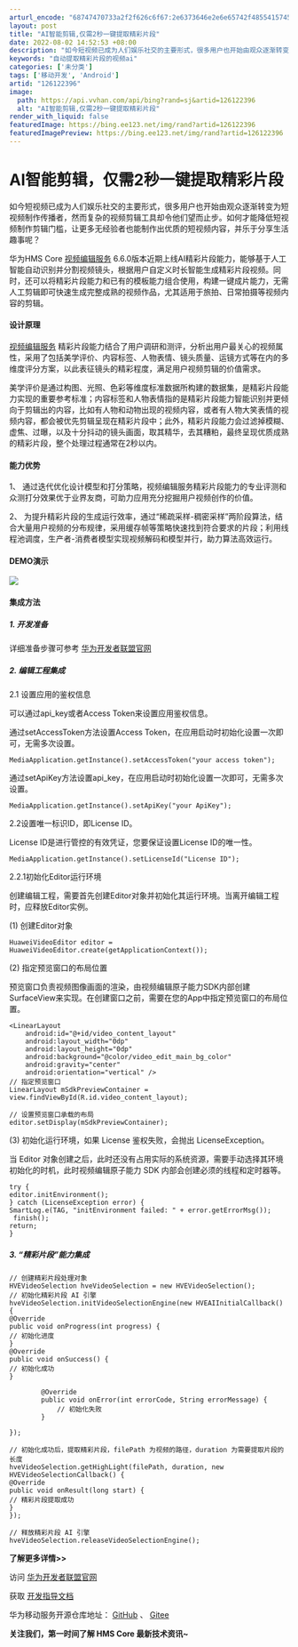 ```yaml
---
arturl_encode: "68747470733a2f2f626c6f67:2e6373646e2e6e65742f4855415745495f484d53436f72652f:61727469636c652f64657461696c732f313236313232333936"
layout: post
title: "AI智能剪辑,仅需2秒一键提取精彩片段"
date: 2022-08-02 14:52:53 +08:00
description: "如今短视频已成为人们娱乐社交的主要形式，很多用户也开始由观众逐渐转变为短视频制作传播者，然而复杂的视"
keywords: "自动提取精彩片段的视频ai"
categories: ['未分类']
tags: ['移动开发', 'Android']
artid: "126122396"
image:
  path: https://api.vvhan.com/api/bing?rand=sj&artid=126122396
  alt: "AI智能剪辑,仅需2秒一键提取精彩片段"
render_with_liquid: false
featuredImage: https://bing.ee123.net/img/rand?artid=126122396
featuredImagePreview: https://bing.ee123.net/img/rand?artid=126122396
---
```


# AI智能剪辑，仅需2秒一键提取精彩片段

如今短视频已成为人们娱乐社交的主要形式，很多用户也开始由观众逐渐转变为短视频制作传播者，然而复杂的视频剪辑工具却令他们望而止步。如何才能降低短视频制作剪辑门槛，让更多无经验者也能制作出优质的短视频内容，并乐于分享生活趣事呢？

华为HMS Core
[视频编辑服务](https://developer.huawei.com/consumer/cn/hms/huawei-video-editor?ha_source=hms1)
6.6.0版本近期上线AI精彩片段能力，能够基于人工智能自动识别并分割视频镜头，根据用户自定义时长智能生成精彩片段视频。同时，还可以将精彩片段能力和已有的模板能力组合使用，构建一键成片能力，无需人工剪辑即可快速生成完整成熟的视频作品，尤其适用于旅拍、日常拍摄等视频内容的剪辑。

#### 设计原理

[视频编辑服务](https://developer.huawei.com/consumer/cn/hms/huawei-video-editor?ha_source=hms1)
精彩片段能力结合了用户调研和测评，分析出用户最关心的视频属性，采用了包括美学评价、内容标签、人物表情、镜头质量、运镜方式等在内的多维度评分方案，以此表征镜头的精彩程度，满足用户视频剪辑的价值需求。

美学评价是通过构图、光照、色彩等维度标准数据所构建的数据集，是精彩片段能力实现的重要参考标准；内容标签和人物表情指的是精彩片段能力智能识别并更倾向于剪辑出的内容，比如有人物和动物出现的视频内容，或者有人物大笑表情的视频内容，都会被优先剪辑呈现在精彩片段中；此外，精彩片段能力会过滤掉模糊、虚焦、过曝，以及十分抖动的镜头画面，取其精华，去其糟粕，最终呈现优质成熟的精彩片段，整个处理过程通常在2秒以内。

#### 能力优势

1、 通过迭代优化设计模型和打分策略，视频编辑服务精彩片段能力的专业评测和众测打分效果优于业界友商，可助力应用充分挖掘用户视频创作的价值。

2、 为提升精彩片段的生成运行效率，通过“稀疏采样-稠密采样”两阶段算法，结合大量用户视频的分布规律，采用缓存帧等策略快速找到符合要求的片段；利用线程池调度，生产者-消费者模型实现视频解码和模型并行，助力算法高效运行。

#### DEMO演示

![](https://i-blog.csdnimg.cn/blog_migrate/1c197d613646e46d0816894efa4e016b.gif)

#### 集成方法

##### 1. 开发准备

详细准备步骤可参考
[华为开发者联盟官网](http://developer.huawei.com/consumer/cn/hms?ha_source=hms1)

##### 2. 编辑工程集成

2.1 设置应用的鉴权信息

可以通过api\_key或者Access Token来设置应用鉴权信息。

通过setAccessToken方法设置Access Token，在应用启动时初始化设置一次即可，无需多次设置。

```
MediaApplication.getInstance().setAccessToken("your access token");
```

通过setApiKey方法设置api\_key，在应用启动时初始化设置一次即可，无需多次设置。

```
MediaApplication.getInstance().setApiKey("your ApiKey");
```

2.2设置唯一标识ID，即License ID。

License ID是进行管控的有效凭证，您要保证设置License ID的唯一性。

```
MediaApplication.getInstance().setLicenseId("License ID");
```

2.2.1初始化Editor运行环境

创建编辑工程，需要首先创建Editor对象并初始化其运行环境。当离开编辑工程时，应释放Editor实例。

(1) 创建Editor对象

```
HuaweiVideoEditor editor = HuaweiVideoEditor.create(getApplicationContext());
```

(2) 指定预览窗口的布局位置

预览窗口负责视频图像画面的渲染，由视频编辑原子能力SDK内部创建SurfaceView来实现。在创建窗口之前，需要在您的App中指定预览窗口的布局位置。

```
<LinearLayout    
    android:id="@+id/video_content_layout"    
    android:layout_width="0dp"    
    android:layout_height="0dp"    
    android:background="@color/video_edit_main_bg_color"    
    android:gravity="center"    
    android:orientation="vertical" />
// 指定预览窗口 
LinearLayout mSdkPreviewContainer = view.findViewById(R.id.video_content_layout);

// 设置预览窗口承载的布局
editor.setDisplay(mSdkPreviewContainer);
```

(3) 初始化运行环境，如果 License 鉴权失败，会抛出 LicenseException。

当 Editor 对象创建之后，此时还没有占用实际的系统资源，需要手动选择其环境初始化的时机，此时视频编辑原子能力 SDK 内部会创建必须的线程和定时器等。

```
try {
editor.initEnvironment();
} catch (LicenseException error) {
SmartLog.e(TAG, "initEnvironment failed: " + error.getErrorMsg());  
 finish();
return;
}
```

##### 3. “精彩片段”能力集成

```
// 创建精彩片段处理对象
HVEVideoSelection hveVideoSelection = new HVEVideoSelection();
// 初始化精彩片段 AI 引擎
hveVideoSelection.initVideoSelectionEngine(new HVEAIInitialCallback() {
@Override
public void onProgress(int progress) {
// 初始化进度
}
@Override
public void onSuccess() {
// 初始化成功
}

        @Override
        public void onError(int errorCode, String errorMessage) {
            // 初始化失败
        }

});

// 初始化成功后，提取精彩片段，filePath 为视频的路径，duration 为需要提取片段的长度
hveVideoSelection.getHighLight(filePath, duration, new HVEVideoSelectionCallback() {
@Override
public void onResult(long start) {
// 精彩片段提取成功
}
});

// 释放精彩片段 AI 引擎
hveVideoSelection.releaseVideoSelectionEngine();
```

**了解更多详情>>**

访问
[华为开发者联盟官网](http://developer.huawei.com/consumer/cn/hms?ha_source=hms1)
  
获取
[开发指导文档](http://developer.huawei.com/consumer/cn/doc/development?ha_source=hms1)
  
华为移动服务开源仓库地址：
[GitHub](http://github.com/HMS-Core)
、
[Gitee](http://gitee.com/hms-core)

**关注我们，第一时间了解 HMS Core 最新技术资讯~**